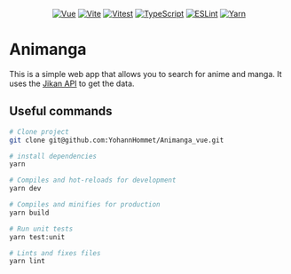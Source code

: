 <div align="center">

[![Vue](https://img.shields.io/badge/-VueJs-4FC08D?logo=vue.js&logoColor=white&style=for-the-badge)](https://vuejs.org/)
[![Vite](https://img.shields.io/badge/-Vite-646CFF?logo=vite&logoColor=white&style=for-the-badge)](https://vitejs.dev/)
[![Vitest](https://img.shields.io/badge/-Vitest-6E9F18?logo=vitest&logoColor=white&style=for-the-badge)](https://vitest.dev/)
[![TypeScript](https://img.shields.io/badge/-TypeScript-3178C6?logo=typescript&logoColor=white&style=for-the-badge)](https://www.typescriptlang.org/)
[![ESLint](https://img.shields.io/badge/-ESLint-4B32C3?logo=eslint&logoColor=white&style=for-the-badge)](https://eslint.org/)
[![Yarn](https://img.shields.io/badge/-Yarn-2C8EBB?logo=yarn&logoColor=white&style=for-the-badge)](https://yarnpkg.com/)

</div>

# Animanga

This is a simple web app that allows you to search for anime and manga. It uses the [Jikan API](https://jikan.moe/) to get the data.

## Useful commands

```bash
# Clone project
git clone git@github.com:YohannHommet/Animanga_vue.git
```

```sh
# install dependencies
yarn
```

```sh
# Compiles and hot-reloads for development
yarn dev
```

```sh
# Compiles and minifies for production
yarn build
```

```sh
# Run unit tests
yarn test:unit
```

```sh
# Lints and fixes files
yarn lint
```
